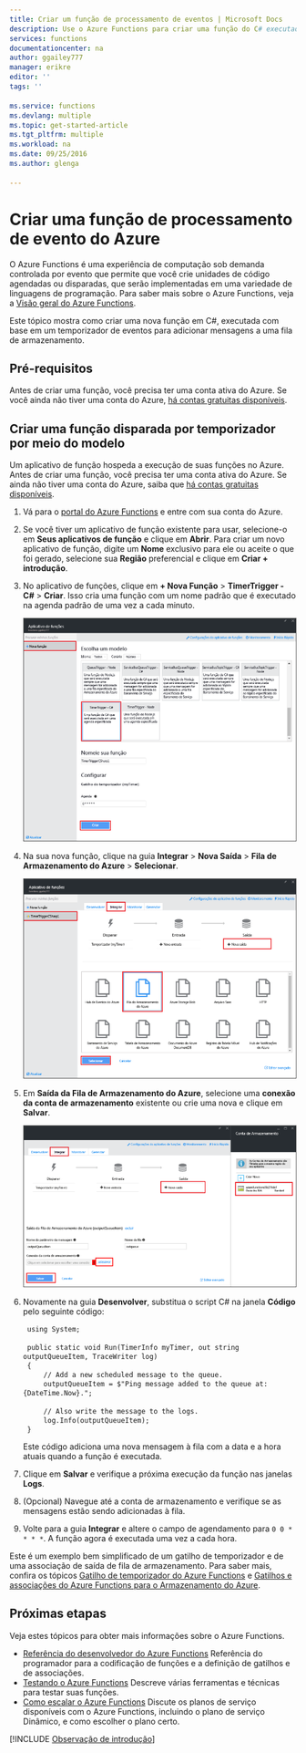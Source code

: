 ```yaml
---
title: Criar um função de processamento de eventos | Microsoft Docs
description: Use o Azure Functions para criar uma função do C# executada com base em um temporizador de eventos.
services: functions
documentationcenter: na
author: ggailey777
manager: erikre
editor: ''
tags: ''

ms.service: functions
ms.devlang: multiple
ms.topic: get-started-article
ms.tgt_pltfrm: multiple
ms.workload: na
ms.date: 09/25/2016
ms.author: glenga

---
```

# Criar uma função de processamento de evento do Azure
O Azure Functions é uma experiência de computação sob demanda controlada por evento que permite que você crie unidades de código agendadas ou disparadas, que serão implementadas em uma variedade de linguagens de programação. Para saber mais sobre o Azure Functions, veja a [Visão geral do Azure Functions](functions-overview.md).

Este tópico mostra como criar uma nova função em C#, executada com base em um temporizador de eventos para adicionar mensagens a uma fila de armazenamento.

## Pré-requisitos
Antes de criar uma função, você precisa ter uma conta ativa do Azure. Se você ainda não tiver uma conta do Azure, [há contas gratuitas disponíveis](https://azure.microsoft.com/free/).

## Criar uma função disparada por temporizador por meio do modelo
Um aplicativo de função hospeda a execução de suas funções no Azure. Antes de criar uma função, você precisa ter uma conta ativa do Azure. Se ainda não tiver uma conta do Azure, saiba que [há contas gratuitas disponíveis](https://azure.microsoft.com/free/).

1. Vá para o [portal do Azure Functions](https://functions.azure.com/signin) e entre com sua conta do Azure.
2. Se você tiver um aplicativo de função existente para usar, selecione-o em **Seus aplicativos de função** e clique em **Abrir**. Para criar um novo aplicativo de função, digite um **Nome** exclusivo para ele ou aceite o que foi gerado, selecione sua **Região** preferencial e clique em **Criar + introdução**.
3. No aplicativo de funções, clique em **+ Nova Função** > **TimerTrigger - C#** > **Criar**. Isso cria uma função com um nome padrão que é executado na agenda padrão de uma vez a cada minuto.
   
    ![Criar uma nova função disparada por temporizador](./media/functions-create-an-event-processing-function/functions-create-new-timer-trigger.png)
4. Na sua nova função, clique na guia **Integrar** > **Nova Saída** > **Fila de Armazenamento do Azure** > **Selecionar**.
   
    ![Criar uma nova função disparada por temporizador](./media/functions-create-an-event-processing-function/functions-create-storage-queue-output-binding.png)
5. Em **Saída da Fila de Armazenamento do Azure**, selecione uma **conexão da conta de armazenamento** existente ou crie uma nova e clique em **Salvar**.
   
    ![Criar uma nova função disparada por temporizador](./media/functions-create-an-event-processing-function/functions-create-storage-queue-output-binding-2.png)
6. Novamente na guia **Desenvolver**, substitua o script C# na janela **Código** pelo seguinte código:
   
        using System;
   
        public static void Run(TimerInfo myTimer, out string outputQueueItem, TraceWriter log)
        {
            // Add a new scheduled message to the queue.
            outputQueueItem = $"Ping message added to the queue at: {DateTime.Now}.";
   
            // Also write the message to the logs.
            log.Info(outputQueueItem);
        }
   
    Este código adiciona uma nova mensagem à fila com a data e a hora atuais quando a função é executada.
7. Clique em **Salvar** e verifique a próxima execução da função nas janelas **Logs**.
8. (Opcional) Navegue até a conta de armazenamento e verifique se as mensagens estão sendo adicionadas à fila.
9. Volte para a guia **Integrar** e altere o campo de agendamento para `0 0 * * * *`. A função agora é executada uma vez a cada hora.

Este é um exemplo bem simplificado de um gatilho de temporizador e de uma associação de saída de fila de armazenamento. Para saber mais, confira os tópicos [Gatilho de temporizador do Azure Functions](functions-bindings-timer.md) e [Gatilhos e associações do Azure Functions para o Armazenamento do Azure](functions-bindings-storage.md).

## Próximas etapas
Veja estes tópicos para obter mais informações sobre o Azure Functions.

* [Referência do desenvolvedor do Azure Functions](functions-reference.md) Referência do programador para a codificação de funções e a definição de gatilhos e de associações.
* [Testando o Azure Functions](functions-test-a-function.md) Descreve várias ferramentas e técnicas para testar suas funções.
* [Como escalar o Azure Functions](functions-scale.md) Discute os planos de serviço disponíveis com o Azure Functions, incluindo o plano de serviço Dinâmico, e como escolher o plano certo.

[!INCLUDE [Observação de introdução](../../includes/functions-get-help.md)]

<!---HONumber=AcomDC_0928_2016-->